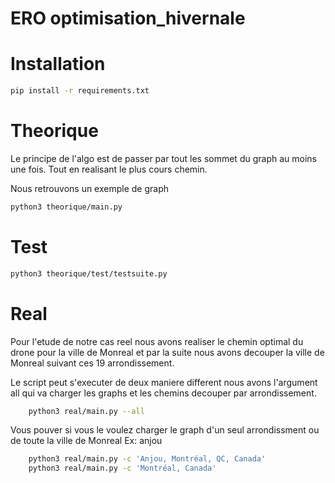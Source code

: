 # ERO optimisation_hivernale

# Installation

```sh
pip install -r requirements.txt
```

# Theorique

Le principe de l'algo est de passer par tout les sommet du graph
au moins une fois.
Tout en realisant le plus cours chemin.

Nous retrouvons un exemple de graph

```sh
python3 theorique/main.py 
```

# Test

```sh
python3 theorique/test/testsuite.py 
```


# Real

Pour l'etude de notre cas reel nous avons realiser le chemin 
optimal du drone pour la ville de Monreal et par la suite
nous avons decouper la ville de Monreal suivant ces 19
arrondissement.

Le script peut s'executer de deux maniere different nous avons l'argument
all qui va charger les graphs et les chemins decouper
par arrondissement.

```sh
    python3 real/main.py --all 
```

Vous pouver si vous le voulez charger le graph d'un seul arrondissment
ou de toute la ville de Monreal
Ex: anjou

```sh
    python3 real/main.py -c 'Anjou, Montréal, QC, Canada'
    python3 real/main.py -c 'Montréal, Canada'
```


